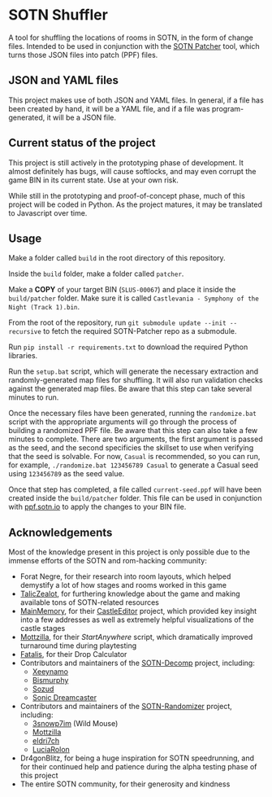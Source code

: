 # SOTN Shuffler

A tool for shuffling the locations of rooms in SOTN, in the form of change files. Intended to be used in conjunction with the [SOTN Patcher](https://github.com/SestrenExsis/SOTN-Patcher) tool, which turns those JSON files into patch (PPF) files.

## JSON and YAML files

This project makes use of both JSON and YAML files. In general, if a file has been created by hand, it will be a YAML file, and if a file was program-generated, it will be a JSON file.

## Current status of the project

This project is still actively in the prototyping phase of development. It almost definitely has bugs, will cause softlocks, and may even corrupt the game BIN in its current state. Use at your own risk.

While still in the prototyping and proof-of-concept phase, much of this project will be coded in Python. As the project matures, it may be translated to Javascript over time.

## Usage

Make a folder called `build` in the root directory of this repository.

Inside the `build` folder, make a folder called `patcher`.

Make a **COPY** of your target BIN (`SLUS-00067`) and place it inside the `build/patcher` folder. Make sure it is called `Castlevania - Symphony of the Night (Track 1).bin`.

From the root of the repository, run `git submodule update --init --recursive` to fetch the required SOTN-Patcher repo as a submodule.

Run `pip install -r requirements.txt` to download the required Python libraries.

Run the `setup.bat` script, which will generate the necessary extraction and randomly-generated map files for shuffling. It will also run validation checks against the generated map files. Be aware that this step can take several minutes to run.

Once the necessary files have been generated, running the `randomize.bat` script with the appropriate arguments will go through the process of building a randomized PPF file. Be aware that this step can also take a few minutes to complete. There are two arguments, the first argument is passed as the seed, and the second specificies the skillset to use when verifying that the seed is solvable. For now, `Casual` is recommended, so you can run, for example, `./randomize.bat 123456789 Casual` to generate a Casual seed using `123456789` as the seed value.

Once that step has completed, a file called `current-seed.ppf` will have been created inside the `build/patcher` folder. This file can be used in conjunction with [ppf.sotn.io](https://ppf.sotn.io/) to apply the changes to your BIN file.

## Acknowledgements

Most of the knowledge present in this project is only possible due to the immense efforts of the SOTN and rom-hacking community:

- Forat Negre, for their research into room layouts, which helped demystify a lot of how stages and rooms worked in this game
- [TalicZealot](https://github.com/taliczealot), for furthering knowledge about the game and making available tons of SOTN-related resources
- [MainMemory](https://github.com/MainMemory), for their [CastleEditor](https://github.com/MainMemory/SotNCastleEditor) project, which provided key insight into a few addresses as well as extremely helpful visualizations of the castle stages
- [Mottzilla](https://github.com/MottZilla), for their _StartAnywhere_ script, which dramatically improved turnaround time during playtesting
- [Fatalis](https://github.com/fatalis), for their Drop Calculator
- Contributors and maintainers of the [SOTN-Decomp](https://github.com/Xeeynamo/sotn-decomp) project, including:
  - [Xeeynamo](https://github.com/Xeeynamo)
  - [Bismurphy](https://github.com/bismurphy)
  - [Sozud](https://github.com/sozud)
  - [Sonic Dreamcaster](https://github.com/sonicdcer)
- Contributors and maintainers of the [SOTN-Randomizer](https://github.com/3snowp7im/SotN-Randomizer) project, including:
  - [3snowp7im](https://github.com/3snowp7im) (Wild Mouse)
  - [Mottzilla](https://github.com/MottZilla)
  - [eldri7ch](https://github.com/eldri7ch2)
  - [LuciaRolon](https://github.com/LuciaRolon)
- Dr4gonBlitz, for being a huge inspiration for SOTN speedrunning, and for their continued help and patience during the alpha testing phase of this project
- The entire SOTN community, for their generosity and kindness
